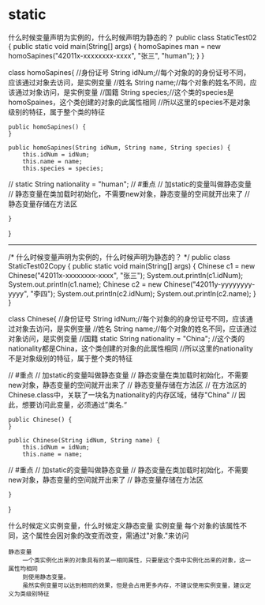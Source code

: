 # static

什么时候变量声明为实例的，什么时候声明为静态的？
public class StaticTest02 {
    public static void main(String[] args) {
        homoSapines man = new homoSapines("42011x-xxxxxxxx-xxxx", "张三", "human");
    }
}

class homoSapines{
    //身份证号
    String idNum;//每个对象的的身份证号不同，应该通过对象去访问，是实例变量
    //姓名
    String name;//每个对象的姓名不同，应该通过对象访问，是实例变量
    //国籍
    String species;//这个类的species是homoSpaines，这个类创建的对象的此属性相同
    //所以这里的species不是对象级别的特征，属于整个类的特征

    public homoSapines() {
    }
    
    public homoSapines(String idNum, String name, String species) {
        this.idNum = idNum;
        this.name = name;
        this.species = species;
//    static String nationality = "human";
//    #重点
//      加static的变量叫做静态变量
//      静态变量在类加载时初始化，不需要new对象，静态变量的空间就开出来了
//      静态变量存储在方法区

    }
}


-------------------------------------------------------------------------------------------------------------------------------------
/*
    什么时候变量声明为实例的，什么时候声明为静态的？
 */
public class StaticTest02Copy {
    public static void main(String[] args) {
        Chinese c1 = new Chinese("42011x-xxxxxxxx-xxxx", "张三");
        System.out.println(c1.idNum);
        System.out.println(c1.name);
        Chinese c2 = new Chinese("42011y-yyyyyyyy-yyyy", "李四");
        System.out.println(c2.idNum);
        System.out.println(c2.name);
    }
}

class Chinese{
    //身份证号
    String idNum;//每个对象的的身份证号不同，应该通过对象去访问，是实例变量
    //姓名
    String name;//每个对象的姓名不同，应该通过对象访问，是实例变量
    //国籍
    static String nationality = "China";
    //这个类的nationality都是China，这个类创建的对象的此属性相同
    //所以这里的nationality不是对象级别的特征，属于整个类的特征

//    #重点
//      加static的变量叫做静态变量
//      静态变量在类加载时初始化，不需要new对象，静态变量的空间就开出来了
//      静态变量存储在方法区
//      在方法区的Chinese.class中，关联了一块名为nationality的内存区域，储存"China"
//      因此，想要访问此变量，必须通过”类名.“

    public Chinese() {
    }
    
    public Chinese(String idNum, String name) {
        this.idNum = idNum;
        this.name = name;
//    #重点
//      加static的变量叫做静态变量
//      静态变量在类加载时初始化，不需要new对象，静态变量的空间就开出来了
//      静态变量存储在方法区

    }
}


什么时候定义实例变量，什么时候定义静态变量
	实例变量
		每个对象的该属性不同，这个属性会因对象的改变而改变，需通过"对象."来访问
		
	静态变量
		一个类实例化出来的对象具有的某一相同属性，只要是这个类中实例化出来的对象，这一属性均相同
		则使用静态变量。
		虽然实例变量可以达到相同的效果，但是会占用更多内存，不建议使用实例变量，建议定义为类级别特征